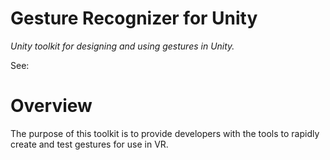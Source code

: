 # Gesture Recognizer for Unity
_Unity toolkit for designing and using gestures in Unity._

See: 

# Overview

The purpose of this toolkit is to provide developers with the tools to rapidly create and test gestures for use in VR.

